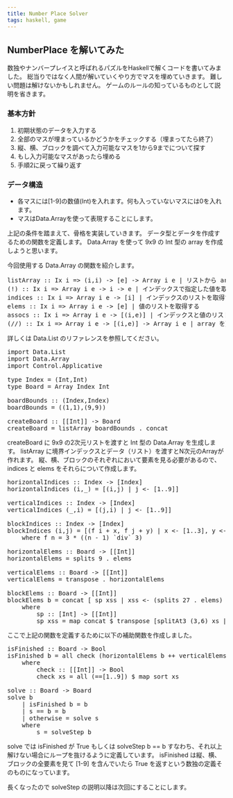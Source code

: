 ```yaml
---
title: Number Place Solver
tags: haskell, game
---
```


## NumberPlace を解いてみた

数独やナンバープレイスと呼ばれるパズルをHaskellで解くコードを書いてみました。
総当りではなく人間が解いていくやり方でマスを埋めていきます。
難しい問題は解けないかもしれません。
ゲームのルールの知っているものとして説明を省きます。

### 基本方針

1. 初期状態のデータを入力する
2. 全部のマスが埋まっているかどうかをチェックする（埋まってたら終了）
3. 縦、横、ブロックを調べて入力可能なマスを1から9までについて探す
4. もし入力可能なマスがあったら埋める
5. 手順2に戻って繰り返す

### データ構造

* 各マスには[1-9]の数値(Int)を入れます。何も入っていないマスには0を入れます。
* マスはData.Arrayを使って表現することにします。

上記の条件を踏まえて、骨格を実装していきます。
データ型とデータを作成するための関数を定義します。
Data.Array を使って 9x9 の Int 型の array を作成しようと思います。

今回使用する Data.Array の関数を紹介します。
<pre>
listArray :: Ix i => (i,i) -> [e] -> Array i e | リストから array を作成する
(!) :: Ix i => Array i e -> i -> e | インデックスで指定した値を取得する
indices :: Ix i => Array i e -> [i] | インデックスのリストを取得する
elems :: Ix i => Array i e -> [e] | 値のリストを取得する
assocs :: Ix i => Array i e -> [(i,e)] | インデックスと値のリストを取得する
(//) :: Ix i => Array i e -> [(i,e)] -> Array i e | array を更新する
</pre>
詳しくは Data.List のリファレンスを参照してください。
<pre>
import Data.List
import Data.Array
import Control.Applicative

type Index = (Int,Int)
type Board = Array Index Int

boardBounds :: (Index,Index)
boardBounds = ((1,1),(9,9))

createBoard :: [[Int]] -> Board
createBoard = listArray boardBounds . concat
</pre>
createBoard に 9x9 の2次元リストを渡すと Int 型の Data.Array を生成します。
listArray に境界インデックスとデータ（リスト）を渡すとN次元のArrayが作れます。
縦、横、ブロックのそれぞれにおいて要素を見る必要があるので、indices と elems をそれらについて作成します。
<pre>
horizontalIndices :: Index -> [Index]
horizontalIndices (i,_) = [(i,j) | j <- [1..9]]

verticalIndices :: Index -> [Index]
verticalIndices (_,i) = [(j,i) | j <- [1..9]]

blockIndices :: Index -> [Index]
blockIndices (i,j) = [(f i + x, f j + y) | x <- [1..3], y <- [1..3]]
    where f n = 3 * ((n - 1) `div` 3)

horizontalElems :: Board -> [[Int]]
horizontalElems = splits 9 . elems

verticalElems :: Board -> [[Int]]
verticalElems = transpose . horizontalElems

blockElems :: Board -> [[Int]]
blockElems b = concat [ sp xss | xss <- (splits 27 . elems) b]
    where
        sp :: [Int] -> [[Int]]
        sp xss = map concat $ transpose [splitAt3 (3,6) xs | xs <- splits 9 xss]
</pre>
ここで上記の関数を定義するために以下の補助関数を作成しました。
<pre>
isFinished :: Board -> Bool
isFinished b = all check (horizontalElems b ++ verticalElems b ++ blockElems b)
    where
        check :: [[Int]] -> Bool
        check xs = all (==[1..9]) $ map sort xs

solve :: Board -> Board
solve b
    | isFinished b = b
    | s == b = b
    | otherwise = solve s
    where
        s = solveStep b
</pre>
solve では isFinished が True もしくは solveStep b == b すなわち、それ以上解けない場合にループを抜けるように定義しています。
isFinished は縦、横、ブロックの全要素を見て [1-9] を含んでいたら True を返すという数独の定義そのものになっています。

長くなったので solveStep の説明以降は次回にすることにします。
